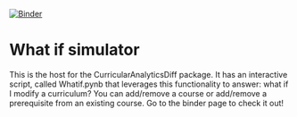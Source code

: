 [![Binder](https://mybinder.org/badge_logo.svg)](https://mybinder.org/v2/gh/ArturoAmaya/CurricularAnalyticsDiffNotebook/HEAD)

# What if simulator
This is the host for the CurricularAnalyticsDiff package. It has an interactive script, called Whatif.pynb that leverages this functionality to answer: what if I modify a curriculum? You can add/remove a course or add/remove a prerequisite from an existing course. Go to the binder page to check it out!